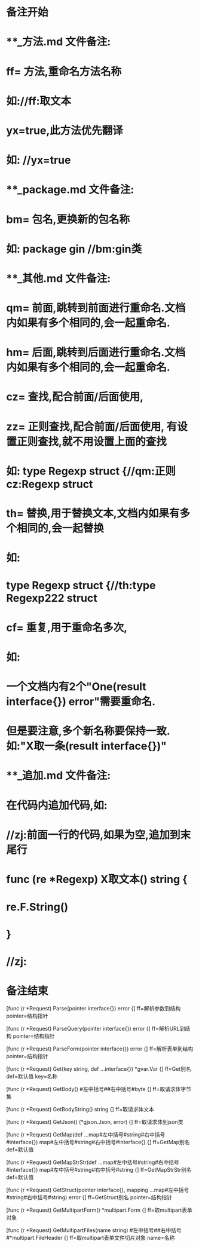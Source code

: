 # 备注开始
# **_方法.md 文件备注:
# ff= 方法,重命名方法名称
# 如://ff:取文本
#
# yx=true,此方法优先翻译
# 如: //yx=true

# **_package.md 文件备注:
# bm= 包名,更换新的包名称 
# 如: package gin //bm:gin类

# **_其他.md 文件备注:
# qm= 前面,跳转到前面进行重命名.文档内如果有多个相同的,会一起重命名.
# hm= 后面,跳转到后面进行重命名.文档内如果有多个相同的,会一起重命名.
# cz= 查找,配合前面/后面使用,
# zz= 正则查找,配合前面/后面使用, 有设置正则查找,就不用设置上面的查找
# 如: type Regexp struct {//qm:正则 cz:Regexp struct
#
# th= 替换,用于替换文本,文档内如果有多个相同的,会一起替换
# 如:
# type Regexp struct {//th:type Regexp222 struct
#
# cf= 重复,用于重命名多次,
# 如: 
# 一个文档内有2个"One(result interface{}) error"需要重命名.
# 但是要注意,多个新名称要保持一致. 如:"X取一条(result interface{})"

# **_追加.md 文件备注:
# 在代码内追加代码,如:
# //zj:前面一行的代码,如果为空,追加到末尾行
# func (re *Regexp) X取文本() string { 
# re.F.String()
# }
# //zj:
# 备注结束

[func (r *Request) Parse(pointer interface{}) error {]
ff=解析参数到结构
pointer=结构指针

[func (r *Request) ParseQuery(pointer interface{}) error {]
ff=解析URL到结构
pointer=结构指针

[func (r *Request) ParseForm(pointer interface{}) error {]
ff=解析表单到结构
pointer=结构指针

[func (r *Request) Get(key string, def ...interface{}) *gvar.Var {]
ff=Get别名
def=默认值
key=名称

[func (r *Request) GetBody() #左中括号##右中括号#byte {]
ff=取请求体字节集

[func (r *Request) GetBodyString() string {]
ff=取请求体文本

[func (r *Request) GetJson() (*gjson.Json, error) {]
ff=取请求体到json类

[func (r *Request) GetMap(def ...map#左中括号#string#右中括号#interface{}) map#左中括号#string#右中括号#interface{} {]
ff=GetMap别名
def=默认值

[func (r *Request) GetMapStrStr(def ...map#左中括号#string#右中括号#interface{}) map#左中括号#string#右中括号#string {]
ff=GetMapStrStr别名
def=默认值

[func (r *Request) GetStruct(pointer interface{}, mapping ...map#左中括号#string#右中括号#string) error {]
ff=GetStruct别名
pointer=结构指针

[func (r *Request) GetMultipartForm() *multipart.Form {]
ff=取multipart表单对象

[func (r *Request) GetMultipartFiles(name string) #左中括号##右中括号#*multipart.FileHeader {]
ff=取multipart表单文件切片对象
name=名称

